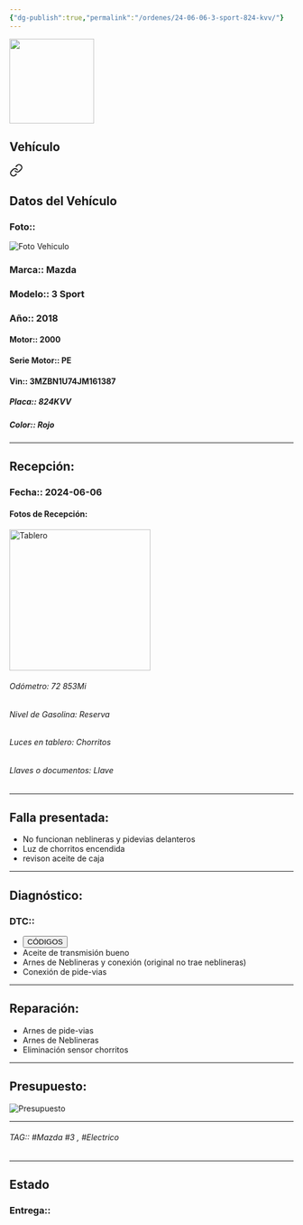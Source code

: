 ```yaml
---
{"dg-publish":true,"permalink":"/ordenes/24-06-06-3-sport-824-kvv/"}
---
```


<img src="https://lh3.googleusercontent.com/d/137fl3TIZ0-PU8b-Pt0bsjclwHub_u78G" width="150">

## Vehículo

<div class="transclusion internal-embed is-loaded"><a class="markdown-embed-link" href="/vehiculos/mazda/3-sport-824-kvv/#datos-del-vehiculo" aria-label="Open link"><svg xmlns="http://www.w3.org/2000/svg" width="24" height="24" viewBox="0 0 24 24" fill="none" stroke="currentColor" stroke-width="2" stroke-linecap="round" stroke-linejoin="round" class="svg-icon lucide-link"><path d="M10 13a5 5 0 0 0 7.54.54l3-3a5 5 0 0 0-7.07-7.07l-1.72 1.71"></path><path d="M14 11a5 5 0 0 0-7.54-.54l-3 3a5 5 0 0 0 7.07 7.07l1.71-1.71"></path></svg></a><div class="markdown-embed">



## Datos del Vehículo 
### Foto:: 
<img src="https://lh3.googleusercontent.com/d/1buMNkVIxLOSda_PpvZcun6DsiS4soE5T" Alt="Foto Vehiculo">

### Marca:: Mazda 
### Modelo:: 3 Sport 
### Año:: 2018
#### Motor:: 2000
#### Serie Motor:: PE
#### Vin:: 3MZBN1U74JM161387
##### Placa:: 824KVV
##### Color:: Rojo
---


</div></div>


## Recepción:
### Fecha:: 2024-06-06
#### Fotos de Recepción: 
<img src="https://lh3.googleusercontent.com/d/1bukSy08SLVmfz3Qim0ig-buNh2DaL1LB" width="250" Alt="Tablero">

###### Odómetro: 72 853Mi
###### Nivel de Gasolina: Reserva
###### Luces en tablero: Chorritos
###### Llaves o documentos: Llave

---

## Falla presentada:
- No funcionan neblineras y pidevias delanteros 
- Luz de chorritos encendida 
- revison aceite de caja 


---

## Diagnóstico:
### DTC:: 

- <a href="http"><button class="btn success">CÓDIGOS</button></a>
- Aceite de transmisión bueno 
- Arnes de Neblineras y conexión (original no trae neblineras)
- Conexión de pide-vias 

---
## Reparación:
- Arnes de pide-vias 
- Arnes de Neblineras 
- Eliminación sensor chorritos 

---

## Presupuesto:

<img src="https://lh3.googleusercontent.com/d/1bz2ptHGFwsvh1sXyqQIsm6imqxwGTcwv" Alt="Presupuesto">

---

###### TAG:: #Mazda #3 , #Electrico 

---

## Estado

### Entrega:: 


